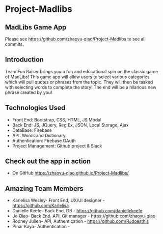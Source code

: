 # Project-Madlibs
## MadLibs Game App

Please see https://github.com/zhaoyu-qiao/Project-Madlibs to see all commits.

## Introduction

Team Fun Raiser brings you a fun and educational spin on the classic game of MadLibs!
This game app will allow users to select various categories which will pull quotes or phrases from the topic. They will then be tasked with selecting words to complete the story! The end will be a hilarious new phrase created by you! 

## Technologies Used

- Front End: Bootstrap, CSS, HTML, JS Modal
- Back End: JS, JQuery, Reg Ex, JSON, Local Storage, Ajax
- DataBase: Firebase
- API: Words and Dictionary
- Authentication: Firebase OAuth
- Project Management: Github project & Slack

## Check out the app in action

- On GitHub
  https://zhaoyu-qiao.github.io/Project-Madlibs/


## Amazing Team Members

- Karlelisa Wesley- Front End, UX/UI designer - https://github.com/Karlelisa
- Danielle Keefe- Back End, DB - https://github.com/daniellekeefe
- Jo Qiao- Back End, API, Git manager - https://github.com/zhaoyu-qiao
- Rodney Julien- API, Authentication - https://github.com/RJdoesthis
- Pinar Kaya- Authentication -

